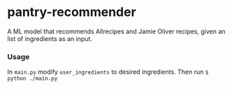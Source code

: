 # pantry-recommender

A ML model that recommends Allrecipes and Jamie Oliver recipes, given an list of ingredients as an input.

### Usage
In `main.py` modify `user_ingredients` to desired ingredients. Then run ```$ python ./main.py```